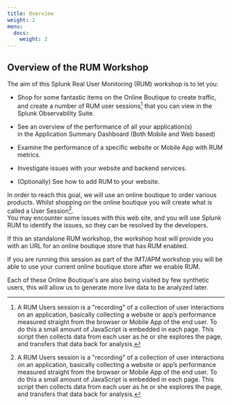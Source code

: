 ```yaml
---
title: Overview
weight: 2
menu:
  docs:
    weight: 2
---
```


## Overview of the RUM Workshop

The aim of this Splunk Real User Monitoring (RUM) workshop is to let you:

* Shop for some fantastic items on the Online Boutique to create traffic,</br>
  and create a number of RUM user sessions[^1] that you can view in the Splunk Observability Suite.

* See an overview of the performance of all your application(s)</br>
  in the Application Summary Dashboard (Both Mobile and Web based)

* Examine the performance of a specific website or Mobile App with RUM metrics.

* Investigate issues with your website and backend services.

* (Optionally) See how to add RUM to your website.

 In order to reach this goal, we will use an online boutique to order various products. Whilst shopping on the online boutique you will create what is called a User Session[^1].</br>
 You may encounter some issues with this web site, and you will use Splunk RUM to identify the issues, so they can be resolved by the developers.

If this an standalone RUM workshop, the workshop host will provide you with an URL for an online boutique store that has RUM enabled.

If you are running this session as part of the IMT/APM workshop you will be able to use your current online boutique store after we enable RUM.

Each of these Online Boutique's are also being visited by few synthetic users, this will allow us to generate more live data to be analyzed later.

[^1]: A RUM Users session is a "recording" of a collection of user interactions on an application, basically collecting a website or app’s performance measured straight from the browser or Mobile App of the end user. To do this a small amount of JavaScript is embedded in each page. This script then collects data from each user as he or she explores the page, and transfers that data back for analysis.
